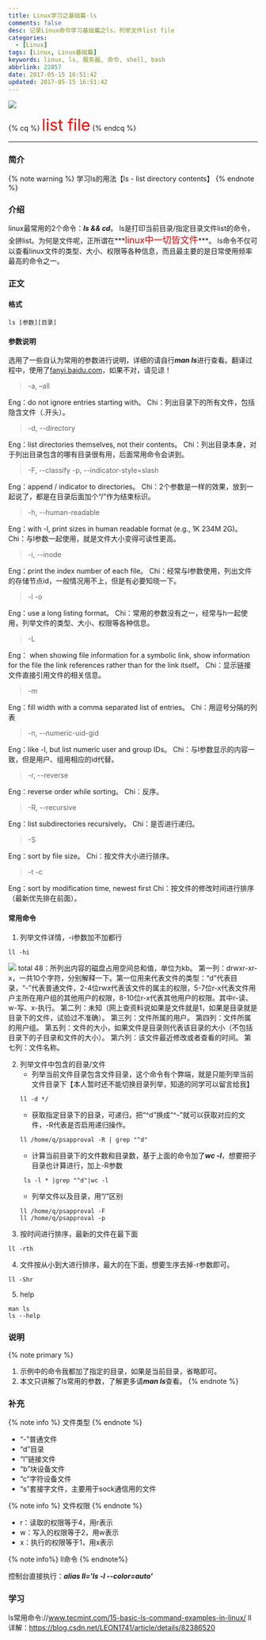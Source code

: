 ```yaml
---
title: Linux学习之基础篇-ls
comments: false
desc: 记录Linux命令学习基础篇之ls，列举文件list file
categories:
  - [Linux]
tags: [Linux, Linux基础篇]
keywords: linux, ls, 服务器, 命令, shell, bash
abbrlink: 22857
date: 2017-05-15 16:51:42
updated: 2017-05-15 16:51:42
---
```


![](/images/article_linux_ls.png)

{% cq %}
<font size=6.5 color='red'>list file</font>
{% endcq %}

<!--more-->
<hr />

### 简介
{% note warning %}
学习ls的用法【ls - list directory contents】
{% endnote %}

### 介绍
linux最常用的2个命令：***ls && cd***。
ls是打印当前目录/指定目录文件list的命令，全拼list。为何是文件呢，正所谓在***<font color="#dd0000" size="4">linux中一切皆文件</font>***。 ls命令不仅可以查看linux文件的类型、大小、权限等各种信息，而且最主要的是日常使用频率最高的命令之一。

### 正文

#### 格式

```
ls [参数][目录]
```

#### 参数说明

选用了一些自认为常用的参数进行说明，详细的请自行***man ls***进行查看。翻译过程中，使用了[fanyi.baidu.com](https://fanyi.baidu.com/)，如果不对，请见谅！

> -a, –all

Eng：do not ignore entries starting with。
Chi：列出目录下的所有文件，包括隐含文件（.开头）。


> -d, --directory

Eng：list directories themselves, not their contents。
Chi：列出目录本身，对于列出目录包含的哪有目录很有用，后面常用命令会讲到。

> -F, --classify
-p, --indicator-style=slash

Eng：append / indicator to directories。
Chi：2个参数是一样的效果，放到一起说了，都是在目录后面加个“/”作为结束标识。

> -h, --human-readable

Eng：with -l, print sizes in human readable format (e.g., 1K 234M 2G)。
Chi：与l参数一起使用，就是文件大小变得可读性更高。

>  -i, --inode

Eng：print the index number of each file。
Chi：经常与l参数使用，列出文件的存储节点id，一般情况用不上，但是有必要知晓一下。

> -l
-o


Eng：use a long listing format。
Chi：常用的参数没有之一，经常与h一起使用，列举文件的类型、大小、权限等各种信息。

> -L

Eng： when showing file information for a symbolic link, show information for the file the link references rather than for the link itself。
Chi：显示链接文件直接引用文件的相关信息。

> -m

Eng：fill width with a comma separated list of entries。
Chi：用逗号分隔的列表

> -n, --numeric-uid-gid

Eng：like -l, but list numeric user and group IDs。
Chi：与l参数显示的内容一致，但是用户、组用相应的id代替。

> -r, --reverse

Eng：reverse order while sorting。
Chi：反序。

> -R, --recursive

Eng：list subdirectories recursively。
Chi：是否进行递归。

>  -S

Eng：sort by file size。
Chi：按文件大小进行排序。

> -t
-c

Eng：sort by modification time, newest first
Chi：按文件的修改时间进行排序（最新优先排在前面）。

#### 常用命令

1. 列举文件详情，-i参数加不加都行
```
ll -hi
```
![](article_linux_ls_ll.png)
total 48：所列出内容的磁盘占用空间总和值，单位为kb。
第一列：drwxr-xr-x，一共10个字符，分别解释一下。第一位用来代表文件的类型：“d”代表目录，“-”代表普通文件，2-4位rwx代表该文件的属主的权限，5-7位r-x代表文件用户主所在用户组的其他用户的权限，8-10位r-x代表其他用户的权限。其中r-读、w-写、x-执行。
第二列：未知（网上查资料说如果是文件就是1，如果是目录就是目录下的文件，试验过不准确）。
第三列：文件所属的用户。
第四列：文件所属的用户组。
第五列：文件的大小，如果文件是目录则代表该目录的大小（不包括目录下的子目录和文件的大小）。
第六列：该文件最近修改或者查看的时间。
第七列：文件名称。

2. 列举文件中包含的目录/文件
    - 列举当前文件目录包含文件目录，这个命令有个弊端，就是只能列举当前文件目录下【本人暂时还不能切换目录列举，知道的同学可以留言给我】
    ```
    ll -d */
    ```
    - 获取指定目录下的目录，可递归，把“^d”换成“^-”就可以获取对应的文件，-R代表是否启用递归操作。
    ```
    ll /home/q/psapproval -R | grep "^d"
    ```
    - 计算当前目录下的文件数和目录数，基于上面的命令加了***wc -l***，想要把子目录也计算进行，加上-R参数
    ```
     ls -l * |grep "^d"|wc -l
    ```
    - 列举文件以及目录，用“/”区别
    ```
    ll /home/q/psapproval -F
    ll /home/q/psapproval -p
    ```
3. 按时间进行排序，最新的文件在最下面
```
ll -rth
```
4. 文件按从小到大进行排序，最大的在下面，想要生序去掉-r参数即可。
```
ll -Shr
```
5. help
```
man ls
ls --help
```


### 说明

{% note primary %}
1. 示例中的命令我都加了指定的目录，如果是当前目录，省略即可。
2. 本文只讲解了ls常用的参数，了解更多请***man ls***查看。
{% endnote %}

### 补充

{% note info %}
文件类型
{% endnote %}

- “-”普通文件
- “d”目录
- “l”链接文件
- “b”块设备文件
- “c”字符设备文件
- “s”套接字文件，主要用于sock通信用的文件

{% note info %}
文件权限
{% endnote %}

- r：读取的权限等于4，用r表示
- w：写入的权限等于2，用w表示
- x：执行的权限等于1，用x表示

{% note info%}
ll命令
{% endnote%}

控制台直接执行：***alias ll='ls -l --color=auto'***

### 学习

ls常用命令://www.tecmint.com/15-basic-ls-command-examples-in-linux/
ll详解：https://blog.csdn.net/LEON1741/article/details/82386520
